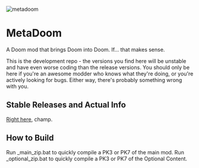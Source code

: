 ![metadoom](http://i.imgur.com/EFzXKwU.png)

MetaDoom
========
A Doom mod that brings Doom into Doom. If... that makes sense.

This is the development repo - the versions you find here will be unstable and have even worse coding than the release versions. You should only be here if you're an awesome modder who knows what they're doing, or you're actively looking for bugs. Either way, there's probably something wrong with you.

Stable Releases and Actual Info
-------------------------------
[Right here](http://www.thekinsie.com/metadoom/), champ.

How to Build
------------
Run _main_zip.bat to quickly compile a PK3 or PK7 of the main mod.
Run _optional_zip.bat to quickly compile a PK3 or PK7 of the Optional Content.